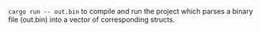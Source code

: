`cargo run -- out.bin` to compile and run the project which parses a binary file (out.bin) into a vector of corresponding structs.
